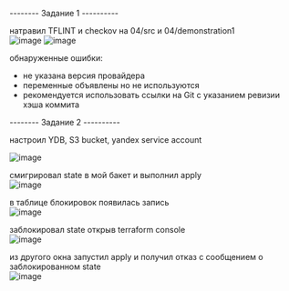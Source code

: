 -------- Задание 1 ----------

натравил TFLINT и checkov на 04/src и 04/demonstration1    
![image](https://github.com/user-attachments/assets/990b3f8b-1256-4706-9282-90677ee5fb98)
![image](https://github.com/user-attachments/assets/0575ee0e-54cf-4470-bf53-9246bffbbbce)

обнаруженные ошибки:
- не указана версия провайдера
- переменные объявлены но не используются
- рекомендуется использовать ссылки на Git с указанием ревизии хэша коммита


-------- Задание 2 ----------    

 настроил YDB, S3 bucket, yandex service account    
 
![image](https://github.com/user-attachments/assets/48907078-802d-4663-a4c4-689055505671)

смигрировал state в мой бакет и выполнил apply         
![image](https://github.com/user-attachments/assets/c0ec899a-53a3-4fe8-8146-52d2cd9ce199)

в таблице блокировок появилась запись    
![image](https://github.com/user-attachments/assets/bf19ce69-b426-45a3-9e75-35930e7a6ce2)

заблокировал state открыв terraform console    
![image](https://github.com/user-attachments/assets/a368ba6c-be38-48ed-9f3e-234df5eae02b)

из другого окна запустил apply и получил отказ с сообщением о заблокированном state    
![image](https://github.com/user-attachments/assets/f30fa9a0-4a54-4a37-9865-93061a4c82b0)







 

 

